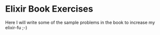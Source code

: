 # Elixir Book Exercises

Here I will write some of the sample problems in the book to increase my elixir-fu ;-)

